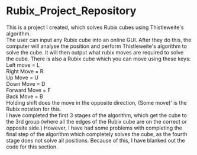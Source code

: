 # Rubix_Project_Repository
This is a project I created, which solves Rubix cubes using Thistleweite's algorithm. <br>
The user can input any Rubix cube into an online GUI. After they do this, the computer will analyse the position and perform Thistleweite's algorithm to solve the cube. It will then output what rubix moves are required to solve the cube. There is also a Rubix cube which you can move using these keys: <br>
Left move = L<br>
Right Move = R<br>
Up Move = U<br>
Down Move = D<br>
Forward Move = F <br>
Back Move = B <br>
Holding shift does the move in the opposite direction, (Some move)' is the Rubix notation for this. <br>
I have completed the first 3 stages of the algorithm, which get the cube to the 3rd group (where all the edges of the Rubix cube are on the correct or opposite side.) However, I have had some problems with completing the final step of the algorithm which completely solves the cube, as the fourth stage does not solve all positions. Because of this, I have blanked out the code for this section.


